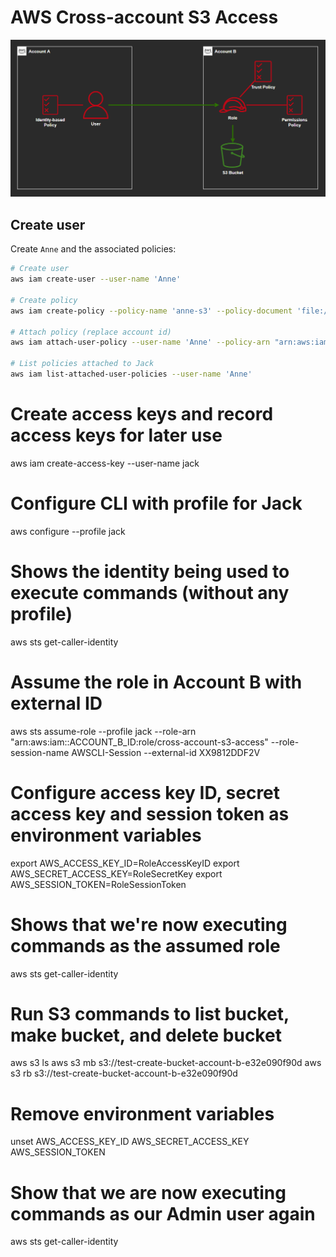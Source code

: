 # AWS Cross-account S3 Access

<img src="cross-access.png" width=650 />

## Create user

Create `Anne` and the associated policies:

```sh
# Create user
aws iam create-user --user-name 'Anne'

# Create policy
aws iam create-policy --policy-name 'anne-s3' --policy-document 'file://anne-s3.json'

# Attach policy (replace account id)
aws iam attach-user-policy --user-name 'Anne' --policy-arn "arn:aws:iam::$account_A_id:policy/anne-s3"

# List policies attached to Jack
aws iam list-attached-user-policies --user-name 'Anne'
```



# Create access keys and record access keys for later use
aws iam create-access-key --user-name jack
# Configure CLI with profile for Jack
aws configure --profile jack
# Shows the identity being used to execute commands (without any profile)
aws sts get-caller-identity
# Assume the role in Account B with external ID
aws sts assume-role --profile jack --role-arn "arn:aws:iam::ACCOUNT_B_ID:role/cross-account-s3-access" --role-session-name AWSCLI-Session --external-id XX9812DDF2V
# Configure access key ID, secret access key and session token as environment variables
export AWS_ACCESS_KEY_ID=RoleAccessKeyID
export AWS_SECRET_ACCESS_KEY=RoleSecretKey
export AWS_SESSION_TOKEN=RoleSessionToken
# Shows that we're now executing commands as the assumed role
aws sts get-caller-identity
# Run S3 commands to list bucket, make bucket, and delete bucket
aws s3 ls
aws s3 mb s3://test-create-bucket-account-b-e32e090f90d
aws s3 rb s3://test-create-bucket-account-b-e32e090f90d
# Remove environment variables
unset AWS_ACCESS_KEY_ID AWS_SECRET_ACCESS_KEY AWS_SESSION_TOKEN
# Show that we are now executing commands as our Admin user again
aws sts get-caller-identity
```